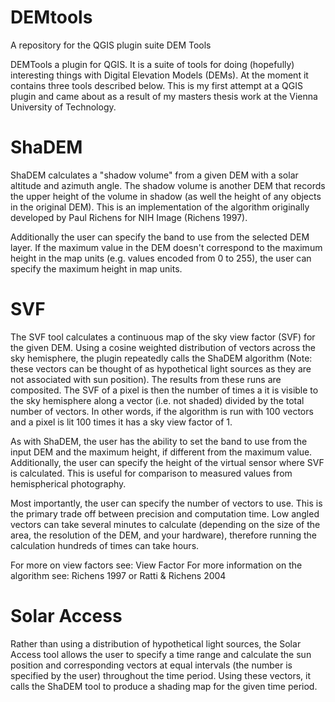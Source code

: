 DEMtools
========

A repository for the QGIS plugin suite DEM Tools

DEMTools a plugin for QGIS. It is a suite of tools for doing (hopefully) interesting things with Digital Elevation Models (DEMs). At the moment it contains three tools described below. This is my first attempt at a QGIS plugin and came about as a result of my masters thesis work at the Vienna University of Technology. 

ShaDEM
=======

ShaDEM calculates a "shadow volume" from a given DEM with a solar altitude and azimuth angle. The shadow volume is another DEM that records the upper height of the volume in shadow (as well the height of any objects in the original DEM). This is an implementation of the algorithm originally developed by Paul Richens for NIH Image (Richens 1997).

Additionally the user can specify the band to use from the selected DEM layer. If the maximum value in the DEM doesn't correspond to the maximum height in the map units (e.g. values encoded from 0 to 255), the user can specify the maximum height in map units.

SVF
=======

The SVF tool calculates a continuous map of the sky view factor (SVF) for the given DEM. Using a cosine weighted distribution of vectors across the sky hemisphere, the plugin repeatedly calls the ShaDEM algorithm (Note: these vectors can be thought of as hypothetical light sources as they are not associated with sun position). The results from these runs are composited. The SVF of a pixel is then the number of times a it is visible to the sky hemisphere along a vector (i.e. not shaded) divided by the total number of vectors. In other words, if the algorithm is run with 100 vectors and a pixel is lit 100 times it has a sky view factor of 1.

As with ShaDEM, the user has the ability to set the band to use from the input DEM and the maximum height, if different from the maximum value. Additionally, the user can specify the height of the virtual sensor where SVF is calculated. This is useful for comparison to measured values from hemispherical photography.

Most importantly, the user can specify the number of vectors to use. This is the primary trade off between precision and computation time. Low angled vectors can take several minutes to calculate (depending on the size of the area, the resolution of the DEM, and your hardware), therefore running the calculation hundreds of times can take hours.

For more on view factors see: View Factor For more information on the algorithm see: Richens 1997 or Ratti & Richens 2004

Solar Access
=============

Rather than using a distribution of hypothetical light sources, the Solar Access tool allows the user to specify a time range and calculate the sun position and corresponding vectors at equal intervals (the number is specified by the user) throughout the time period. Using these vectors, it calls the ShaDEM tool to produce a shading map for the given time period. 

